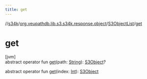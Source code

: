 ```yaml
---
title: get
---
```

//[s34k](../../../index.html)/[org.veupathdb.lib.s3.s34k.response.object](../index.html)/[S3ObjectList](index.html)/[get](get.html)



# get



[jvm]\
abstract operator fun [get](get.html)(path: [String](https://kotlinlang.org/api/latest/jvm/stdlib/kotlin/-string/index.html)): [S3Object](../-s3-object/index.html)?

abstract operator fun [get](get.html)(index: [Int](https://kotlinlang.org/api/latest/jvm/stdlib/kotlin/-int/index.html)): [S3Object](../-s3-object/index.html)





